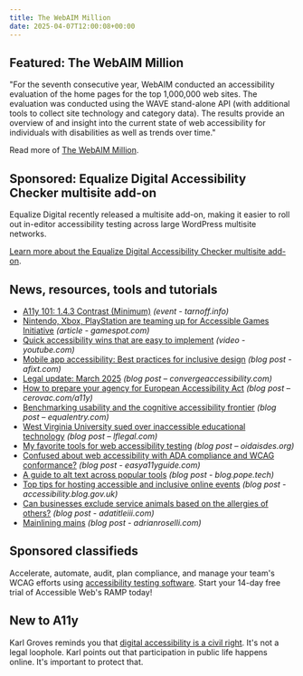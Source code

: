 ```yaml
---
title: The WebAIM Million
date: 2025-04-07T12:00:08+00:00
---
```


## Featured: The WebAIM Million

"For the seventh consecutive year, WebAIM conducted an accessibility evaluation of the home pages for the top 1,000,000 web sites. The evaluation was conducted using the WAVE stand-alone API (with additional tools to collect site technology and category data). The results provide an overview of and insight into the current state of web accessibility for individuals with disabilities as well as trends over time."

Read more of [The WebAIM Million](https://webaim.org/projects/million/).

## Sponsored: Equalize Digital Accessibility Checker multisite add-on

Equalize Digital recently released a multisite add-on, making it easier to roll out in-editor accessibility testing across large WordPress multisite networks.

[Learn more about the Equalize Digital Accessibility Checker multisite add-on](https://equalizedigital.com/accessibility-checker/wordpress-multisite-add-on/?utm_source=a11yweekly&utm_medium=sponsored).

## News, resources, tools and tutorials

- [A11y 101: 1.4.3 Contrast (Minimum)](https://tarnoff.info/2025/03/25/a11y-101-1-4-3-contrast-minimum/) *(event - tarnoff.info)*
- [Nintendo, Xbox, PlayStation are teaming up for Accessible Games Initiative](https://www.gamespot.com/articles/nintendo-xbox-playstation-are-teaming-up-for-accessible-games-initiative/1100-6530272/) *(article - gamespot.com)*
- [Quick accessibility wins that are easy to implement](https://www.youtube.com/watch?&v=pJ0GPI7BMIs) *(video - youtube.com)*
- [Mobile app accessibility: Best practices for inclusive design](https://afixt.com/mobile-app-accessibility-best-practices-for-inclusive-design/) *(blog post - afixt.com)*
- [Legal update: March 2025](https://convergeaccessibility.com/2025/03/31/legal-update-march-2025/) *(blog post – convergeaccessibility.com)*
- [How to prepare your agency for European Accessibility Act](https://cerovac.com/a11y/2025/03/how-to-prepare-your-agency-for-european-accessibility-act/) *(blog post – cerovac.com/a11y)*
- [Benchmarking usability and the cognitive accessibility frontier](https://equalentry.com/cognitive-accessibility-usability/) *(blog post – equalentry.com)*
- [West Virginia University sued over inaccessible educational technology](https://www.lflegal.com/2025/03/west-virginia-university-lawsuit/) *(blog post – lflegal.com)*
- [My favorite tools for web accessibility testing](https://www.oidaisdes.org/accessibility-testing-tools.en/) *(blog post – oidaisdes.org)*
- [Confused about web accessibility with ADA compliance and WCAG
  conformance?](https://easya11yguide.com/tips/ada-compliance/) *(blog post - easya11yguide.com)*
- [A guide to alt text across popular tools](https://blog.pope.tech/2025/04/02/a-guide-to-alt-text-across-popular-tools/) *(blog post - blog.pope.tech)*
- [Top tips for hosting accessible and inclusive online events](https://accessibility.blog.gov.uk/2025/04/04/top-tips-for-hosting-accessible-and-inclusive-online-events/) *(blog post - accessibility.blog.gov.uk)*
- [Can businesses exclude service animals based on the allergies of others?](https://www.adatitleiii.com/2025/04/can-businesses-exclude-service-animals-based-on-the-allergies-of-others/) *(blog post - adatitleiii.com)*
- [Mainlining mains](https://adrianroselli.com/2025/04/mainlining-mains.html) *(blog post - adrianroselli.com)*

## Sponsored classifieds

Accelerate, automate, audit, plan compliance, and manage your team's WCAG efforts using [accessibility testing software](https://accessibleweb.com/pricing/?utm_source=a11y_weekly&utm_medium=ad&utm_campaign=a11y_top_ad). Start your 14-day free trial of Accessible Web's RAMP today!

## New to A11y

Karl Groves reminds you that [digital accessibility is a civil right](https://karlgroves.com/digital-accessibility-is-a-civil-right/). It's not a legal loophole. Karl points out that participation in public life happens online. It's important to protect that.
